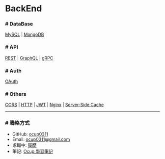 # BackEnd

### # DataBase

[MySQL](../DataBase/MySQL/note.md) | [MongoDB](../DataBase/MongoDB/note.md)

### # API

[REST](./note/others.md#-restful-api) | [GraphQL](./note/others.md#-graphql) | [gRPC](../API/gRPC/note/note.md)

### # Auth

[OAuth](./OAuth/note/note.md)

### # Others

[CORS](../Web/note/CORS.md) | [HTTP](../Web/note/HTTP.md) | [JWT](./note/others.md#-jwt) | [Nginx](./note/others.md#-nginx) | [Server-Side Cache](./note/others.md#-server-side-cache)

---

### # 聯絡方式

- GitHub: [ocup0311](https://github.com/ocup0311)
- Email: [ocup0311@gmail.com](mailto:ocup0311@gmail.com)
- 求職中: [履歷](https://bit.ly/chiawei-huang-resume)
- 筆記: [Ocup 學習筆記](../README.md)
